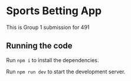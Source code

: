 
  # Sports Betting App

  This is Group 1 submission for 491

  ## Running the code

  Run `npm i` to install the dependencies.

  Run `npm run dev` to start the development server.
  

